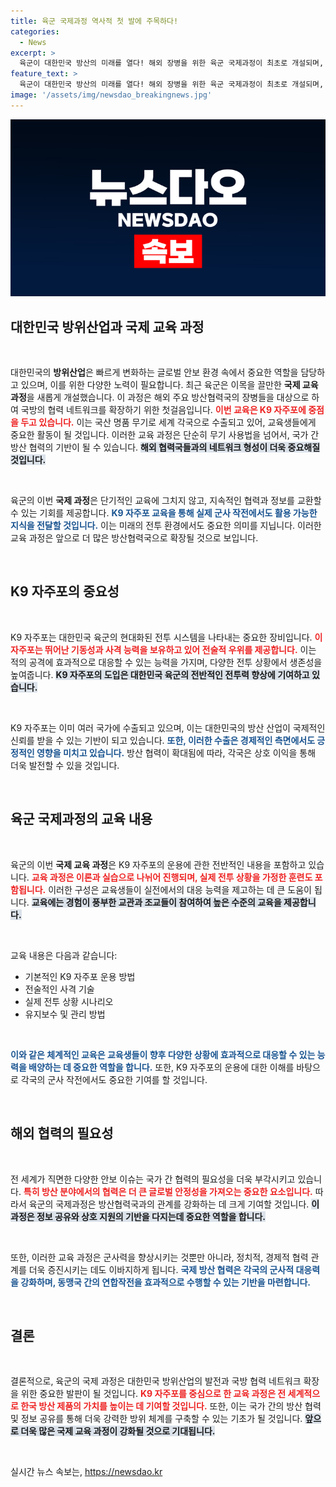 ```yaml
---
title: 육군 국제과정 역사적 첫 발에 주목하다!
categories:
  - News
excerpt: >
  육군이 대한민국 방산의 미래를 열다! 해외 장병을 위한 육군 국제과정이 최초로 개설되며, K9 자주포의 운용 교육이 그 첫 번째 주자가 된다.
feature_text: >
  육군이 대한민국 방산의 미래를 열다! 해외 장병을 위한 육군 국제과정이 최초로 개설되며, K9 자주포의 운용 교육이 그 첫 번째 주자가 된다.
image: '/assets/img/newsdao_breakingnews.jpg'
---
```


<p><img src="/assets/img/newsdao_breakingnews.jpg" alt="firstkoreanews 속보" /></p>

<h2 data-ke-size="size26">대한민국 방위산업과 국제 교육 과정</h2>

<p data-ke-size="size16">&nbsp;</p>

<p>대한민국의 <b>방위산업</b>은 빠르게 변화하는 글로벌 안보 환경 속에서 중요한 역할을 담당하고 있으며, 이를 위한 다양한 노력이 필요합니다. 최근 육군은 이목을 끌만한 <b>국제 교육 과정</b>을 새롭게 개설했습니다. 이 과정은 해외 주요 방산협력국의 장병들을 대상으로 하여 국방의 협력 네트워크를 확장하기 위한 첫걸음입니다. <b><span style="color: #ee2323;">이번 교육은 K9 자주포에 중점을 두고 있습니다.</span></b> 이는 국산 명품 무기로 세계 각국으로 수출되고 있어, 교육생들에게 중요한 활동이 될 것입니다. 이러한 교육 과정은 단순히 무기 사용법을 넘어서, 국가 간 방산 협력의 기반이 될 수 있습니다. <b><span style="background-color: #21538527;">해외 협력국들과의 네트워크 형성이 더욱 중요해질 것입니다.</span></b> </p>

<p data-ke-size="size16">&nbsp;</p>

<p>육군의 이번 <b>국제 과정</b>은 단기적인 교육에 그치지 않고, 지속적인 협력과 정보를 교환할 수 있는 기회를 제공합니다. <b><span style="color: #1a5490;">K9 자주포 교육을 통해 실제 군사 작전에서도 활용 가능한 지식을 전달할 것입니다.</span></b> 이는 미래의 전투 환경에서도 중요한 의미를 지닙니다. 이러한 교육 과정은 앞으로 더 많은 방산협력국으로 확장될 것으로 보입니다. </p>

<p data-ke-size="size16">&nbsp;</p>

<h2 data-ke-size="size26">K9 자주포의 중요성</h2>

<p data-ke-size="size16">&nbsp;</p>

<p>K9 자주포는 대한민국 육군의 현대화된 전투 시스템을 나타내는 중요한 장비입니다. <b><span style="color: #ee2323;">이 자주포는 뛰어난 기동성과 사격 능력을 보유하고 있어 전술적 우위를 제공합니다.</span></b> 이는 적의 공격에 효과적으로 대응할 수 있는 능력을 가지며, 다양한 전투 상황에서 생존성을 높여줍니다. <b><span style="background-color: #21538527;">K9 자주포의 도입은 대한민국 육군의 전반적인 전투력 향상에 기여하고 있습니다.</span></b> </p>

<p data-ke-size="size16">&nbsp;</p>

<p>K9 자주포는 이미 여러 국가에 수출되고 있으며, 이는 대한민국의 방산 산업이 국제적인 신뢰를 받을 수 있는 기반이 되고 있습니다. <b><span style="color: #1a5490;">또한, 이러한 수출은 경제적인 측면에서도 긍정적인 영향을 미치고 있습니다.</span></b> 방산 협력이 확대됨에 따라, 각국은 상호 이익을 통해 더욱 발전할 수 있을 것입니다. </p>

<p data-ke-size="size16">&nbsp;</p>

<h2 data-ke-size="size26">육군 국제과정의 교육 내용</h2>

<p data-ke-size="size16">&nbsp;</p>

<p>육군의 이번 <b>국제 교육 과정</b>은 K9 자주포의 운용에 관한 전반적인 내용을 포함하고 있습니다. <b><span style="color: #ee2323;">교육 과정은 이론과 실습으로 나뉘어 진행되며, 실제 전투 상황을 가정한 훈련도 포함됩니다.</span></b> 이러한 구성은 교육생들이 실전에서의 대응 능력을 제고하는 데 큰 도움이 됩니다. <b><span style="background-color: #21538527;">교육에는 경험이 풍부한 교관과 조교들이 참여하여 높은 수준의 교육을 제공합니다.</span></b> </p>

<p data-ke-size="size16">&nbsp;</p>

<p>교육 내용은 다음과 같습니다:</p>

<ul>
<li>기본적인 K9 자주포 운용 방법</li>
<li>전술적인 사격 기술</li>
<li>실제 전투 상황 시나리오</li>
<li>유지보수 및 관리 방법</li>
</ul>

<p data-ke-size="size16">&nbsp;</p>

<p><b><span style="color: #1a5490;">이와 같은 체계적인 교육은 교육생들이 향후 다양한 상황에 효과적으로 대응할 수 있는 능력을 배양하는 데 중요한 역할을 합니다.</span></b> 또한, K9 자주포의 운용에 대한 이해를 바탕으로 각국의 군사 작전에서도 중요한 기여를 할 것입니다. </p>

<p data-ke-size="size16">&nbsp;</p>

<h2 data-ke-size="size26">해외 협력의 필요성</h2>

<p data-ke-size="size16">&nbsp;</p>

<p>전 세계가 직면한 다양한 안보 이슈는 국가 간 협력의 필요성을 더욱 부각시키고 있습니다. <b><span style="color: #ee2323;">특히 방산 분야에서의 협력은 더 큰 글로벌 안정성을 가져오는 중요한 요소입니다.</span></b> 따라서 육군의 국제과정은 방산협력국과의 관계를 강화하는 데 크게 기여할 것입니다. <b><span style="background-color: #21538527;">이 과정은 정보 공유와 상호 지원의 기반을 다지는데 중요한 역할을 합니다.</span></b> </p>

<p data-ke-size="size16">&nbsp;</p>

<p>또한, 이러한 교육 과정은 군사력을 향상시키는 것뿐만 아니라, 정치적, 경제적 협력 관계를 더욱 증진시키는 데도 이바지하게 됩니다. <b><span style="color: #1a5490;">국제 방산 협력은 각국의 군사적 대응력을 강화하며, 동맹국 간의 연합작전을 효과적으로 수행할 수 있는 기반을 마련합니다.</span></b> </p>

<p data-ke-size="size16">&nbsp;</p>

<h2 data-ke-size="size26">결론</h2>

<p data-ke-size="size16">&nbsp;</p>

<p>결론적으로, 육군의 국제 과정은 대한민국 방위산업의 발전과 국방 협력 네트워크 확장을 위한 중요한 발판이 될 것입니다. <b><span style="color: #ee2323;">K9 자주포를 중심으로 한 교육 과정은 전 세계적으로 한국 방산 제품의 가치를 높이는 데 기여할 것입니다.</span></b> 또한, 이는 국가 간의 방산 협력 및 정보 공유를 통해 더욱 강력한 방위 체계를 구축할 수 있는 기초가 될 것입니다. <b><span style="background-color: #21538527;">앞으로 더욱 많은 국제 교육 과정이 강화될 것으로 기대됩니다.</span></b> </p>

<p data-ke-size="size16">&nbsp;</p>
실시간 뉴스 속보는, <a href="https://newsdao.kr" rel="dofollow">https://newsdao.kr</a>


